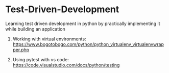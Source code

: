 # Test-Driven-Development

Learning test driven development in python by practically implementing it while building an application

1. Working with virtual environments: https://www.bogotobogo.com/python/python_virtualenv_virtualenvwrapper.php

2. Using pytest with vs code: https://code.visualstudio.com/docs/python/testing